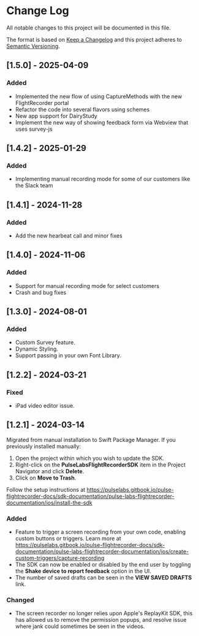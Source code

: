 # Change Log

All notable changes to this project will be documented in this file.

The format is based on [Keep a Changelog](http://keepachangelog.com/) and this project adheres to [Semantic Versioning](http://semver.org/).

## [1.5.0] - 2025-04-09

### Added

- Implemented the new flow of using CaptureMethods with the new FlightRecorder portal
- Refactor the code into several flavors using schemes
- New app support for DairyStudy
- Implement the new way of showing feedback form via Webview that uses survey-js

## [1.4.2] - 2025-01-29

### Added

- Implementing manual recording mode for some of our customers like the Slack team

## [1.4.1] - 2024-11-28

### Added

- Add the new hearbeat call and minor fixes

## [1.4.0] - 2024-11-06

### Added

- Support for manual recording mode for select customers
- Crash and bug fixes

## [1.3.0] - 2024-08-01

### Added

- Custom Survey feature.
- Dynamic Styling.
- Support passing in your own Font Library.


## [1.2.2] - 2024-03-21

### Fixed

* iPad video editor issue.


## [1.2.1] - 2024-03-14

Migrated from manual installation to Swift Package Manager. If you previously installed manually:

1. Open the project within which you wish to update the SDK.
2. Right-click on the **PulseLabsFlightRecorderSDK** item in the Project Navigator and click **Delete**.
3. Click on **Move to Trash**.

Follow the setup instructions at https://pulselabs.gitbook.io/pulse-flightrecorder-docs/sdk-documentation/pulse-labs-flightrecorder-documentation/ios/install-the-sdk

### Added

* Feature to trigger a screen recording from your own code, enabling custom buttons or triggers. Learn more at https://pulselabs.gitbook.io/pulse-flightrecorder-docs/sdk-documentation/pulse-labs-flightrecorder-documentation/ios/create-custom-triggers/capture-recording
* The SDK can now be enabled or disabled by the end user by toggling the **Shake device to report feedback** option in the UI.
* The number of saved drafts can be seen in the **VIEW SAVED DRAFTS** link.

### Changed

* The screen recorder no longer relies upon Apple's ReplayKit SDK, this has allowed us to remove the permission popups, and resolve issue where jank could sometimes be seen in the videos.
